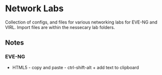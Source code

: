 # Network Labs
Collection of configs, and files for various networking labs for EVE-NG and VIRL.
Import files are within the nessecary lab folders.

## Notes
### EVE-NG
* HTML5 - copy and paste - ctrl-shift-alt + add text to clipboard
